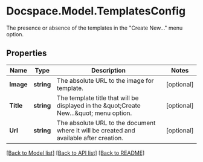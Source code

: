 # Docspace.Model.TemplatesConfig
The presence or absence of the templates in the \"Create New...\" menu option.

## Properties

Name | Type | Description | Notes
------------ | ------------- | ------------- | -------------
**Image** | **string** | The absolute URL to the image for template. | [optional] 
**Title** | **string** | The template title that will be displayed in the \&quot;Create New...\&quot; menu option. | [optional] 
**Url** | **string** | The absolute URL to the document where it will be created and available after creation. | [optional] 

[[Back to Model list]](../README.md#documentation-for-models) [[Back to API list]](../README.md#documentation-for-api-endpoints) [[Back to README]](../README.md)

